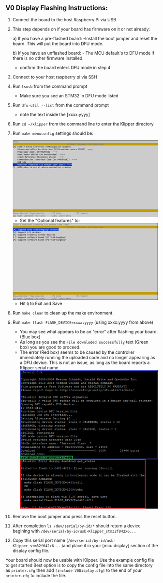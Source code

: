 ## V0 Display Flashing Instructions:

1) Connect the board to the host Raspberry Pi via USB.

2) This step depends on if your board has firmware on it or not already:

	a) If you have a pre-flashed board:
		-Install the boot jumper and reset the board. This will put the board into DFU mode.
	
	b) If you have an unflashed board:
		- The MCU default's to DFU mode if there is no other firmware installed.
		
	 - confirm the board enters DFU mode in step 4
	
3) Connect to your host raspberry pi via SSH

4) Run `lsusb` from the command prompt
	- Make sure you see an STM32 in DFU mode listed
	
5) Run `dfu-util --list` from the command prompt
	- note the text inside the [xxxx:yyyy]

6) Run `cd ~/klipper` from the command line to enter the Klipper directory

7) Run `make menuconfig` settings should be:

	<img src="../Images/Menuconfig_Base_Options.png" width="1000">

	- Set the "Optional features" to:

	<img src="../Images/Menuconfig_Optional_Options.png" width="1000">

	- Hit `Q` to Exit and Save

8) Run `make clean` to clean up the make environment.

9) Run `make flash FLASH_DEVICE=xxxx:yyyy` (using xxxx:yyyy from above)
	- You may see what appears to be an "error" after flashing your board. (Blue box)
	- As long as you see the `File downloded successfully` text (Green box) you are good to proceed.
 	- The error (Red box) seems to be caused by the controller immediately running the uploaded code and no longer appearing as a DFU device. This is not an issue, as long as the board reports a Klipper serial name.
		<img src="../Images/dfu-util_Flashing_Error.png" width="500">

10) Remove the boot jumper and press the reset button.

11) After completion `ls /dev/serial/by-id/*` should return a device begining with `/dev/serial/by-id/usb-Klipper_stm32f042x6...` 

12) Copy this serial port name (`/dev/serial/by-id/usb-Klipper_stm32f042x6...` )and place it in your [mcu display] section of the display config file.

Your board should now be usable with Klipper. Use the example config file to get started
Best option is to copy the config file into the same directory as `printer.cfg` then add `[include V0Display.cfg]` to the end of your `printer.cfg` to include the file.
